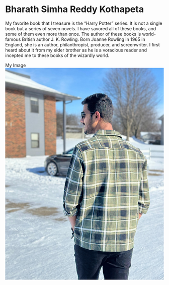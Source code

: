 
# Bharath Simha Reddy Kothapeta

My favorite book that I treasure is the “Harry Potter” series. It is not a single book but a series of seven novels. I have savored all of these books, and some of them even more than once. The author of these books is world-famous British author J. K. Rowling. Born Joanne Rowling in 1965 in England, she is an author, philanthropist, producer, and screenwriter. I first heard about it from my elder brother as he is a voracious reader and incepted me to these books of the wizardly world.

My Image ![Image](Photo.jpg)